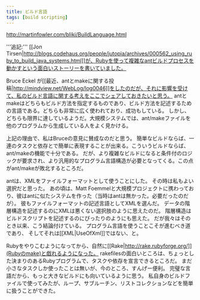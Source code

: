 ```yaml
---
title: ビルド言語
tags: [build scripting]
---
```


http://martinfowler.com/bliki/BuildLanguage.html

'''追記:''' [[Jon Tirsen|http://blogs.codehaus.org/people/jutopia/archives/000562_using_ruby_to_build_java_systems.html]]が、Rubyを使って複雑なantビルドプロセスを動かすという面白いストーリーを書いていました。

Bruce Eckel が[[最近、antとmakeに関する投稿|http://mindview.net/WebLog/log0046]]をしたのだが、それに影響を受けて、私のビルド言語に関する考えをここでシェアしておきたいと思う。
antとmakeはどちらもビルド方法を指定するものであり、ビルド方法を記述するための言語である。どちらも非常に広く使われており、成功もしている。
しかし、どちらも限界に達しているようだ。大規模システムでは、ant/makeファイルを他のプログラムから生成している人をよく見かける。

上記の理由で、私はBruceの意見に賛成なのだと思う。
簡単なビルドならば、一連のタスクと依存とで簡単に表現することが出来る。こういうビルドならば、ant/makeの機能で十分である。
だが、より複雑なビルドになると条件付のロジックが要求され、より汎用的なプログラム言語構造が必要となってくる。この点がant/makeが敗北するところだ。

antは、XMLをファイルフォーマットとして使うことにした。
その時は私もよい選択だと思った。
あの頃は、Matt Foemmelと大規模プロジェクトに携わっており、彼はantに似たシステムを作った（当時はantは無かった。必要だったのだが）。
彼もファイルフォーマットの記述言語としてXMLを選んだ。
データの階層構造を記述するのにXMLは悪くない選択肢のように思えたのだ。
階層構造はビルドスクリプトを記述するのにぴったりのようにも思えた。
だが我々はそのとき以来、こう結論付けている。
プログラム言語を使うことこそが進むべき道であり、
そしてそれは[[XML|UseOfXml]]ではない、と。

Rubyをやりこむようになってから、自然に[[Rake|http://rake.rubyforge.org/]](Rubyのmake)と戯れるようになった。
rakefilesの面白いところは、ちょっとした決まりのあるRubyプログラムで、タスクや依存を宣言できるところだ。
まだ小さなタスクしか使ったことは無いが、今のところ、すんげー便利。
完璧な言語だから、もっと大きなビルドにも向いているように思う。
私自身のビルドファイルで使ってみたが、ループ、サブルーチン、リストコレクションなどを簡単に扱うことができた。
